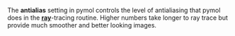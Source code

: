 The **antialias** setting in pymol controls the level of antialiasing
that pymol does in the **[ray](/index.php/Ray "Ray")**-tracing routine.
Higher numbers take longer to ray trace but provide much smoother and
better looking images.
